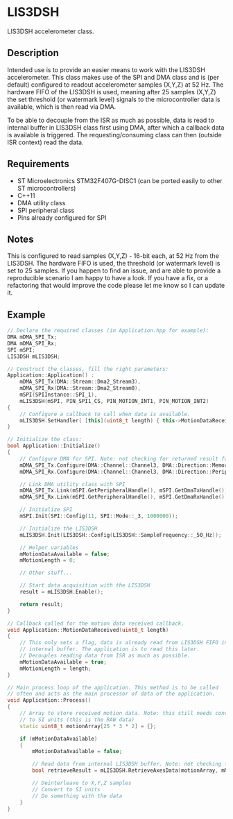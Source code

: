 
# LIS3DSH
LIS3DSH accelerometer class.

## Description
Intended use is to provide an easier means to work with the LIS3DSH accelerometer. This class makes use of the SPI and DMA class and is (per default) configured to readout accelerometer samples (X,Y,Z) at 52 Hz. The hardware FIFO of the LIS3DSH is used, meaning after 25 samples (X,Y,Z) the set threshold (or watermark level) signals to the microcontroller data is available, which is then read via DMA.

To be able to decouple from the ISR as much as possible, data is read to internal buffer in LIS3DSH class first using DMA, after which a callback data is available is triggered. The requesting/consuming class can then (outside ISR context) read the data.

## Requirements
- ST Microelectronics STM32F407G-DISC1 (can be ported easily to other ST microcontrollers)
- C++11
- DMA utility class
- SPI peripheral class
- Pins already configured for SPI

## Notes
This is configured to read samples (X,Y,Z) - 16-bit each, at 52 Hz from the LIS3DSH. The hardware FIFO is used, the threshold (or watermark level) is set to 25 samples.
If you happen to find an issue, and are able to provide a reproducible scenario I am happy to have a look. If you have a fix, or a refactoring that would improve the code please let me know so I can update it.

## Example
```cpp
// Declare the required classes (in Application.hpp for example):
DMA mDMA_SPI_Tx;
DMA mDMA_SPI_Rx;
SPI mSPI;
LIS3DSH mLIS3DSH;

// Construct the classes, fill the right parameters:
Application::Application() :
    mDMA_SPI_Tx(DMA::Stream::Dma2_Stream3),
    mDMA_SPI_Rx(DMA::Stream::Dma2_Stream0),
    mSPI(SPIInstance::SPI_1),
    mLIS3DSH(mSPI, PIN_SPI1_CS, PIN_MOTION_INT1, PIN_MOTION_INT2)
{
    // Configure a callback to call when data is available.
    mLIS3DSH.SetHandler( [this](uint8_t length) { this->MotionDataReceived(length); } );
}

// Initialize the class:
bool Application::Initialize()
{
    // Configure DMA for SPI. Note: not checking for returned result for simplicity.
    mDMA_SPI_Tx.Configure(DMA::Channel::Channel3, DMA::Direction::MemoryToPeripheral, DMA::BufferMode::Normal, DMA::Priority::Low, DMA::HalfBufferInterrupt::Disabled);
    mDMA_SPI_Rx.Configure(DMA::Channel::Channel3, DMA::Direction::PeripheralToMemory, DMA::BufferMode::Normal, DMA::Priority::Low, DMA::HalfBufferInterrupt::Disabled);

    // Link DMA utility class with SPI
    mDMA_SPI_Tx.Link(mSPI.GetPeripheralHandle(), mSPI.GetDmaTxHandle());
    mDMA_SPI_Rx.Link(mSPI.GetPeripheralHandle(), mSPI.GetDmaRxHandle());

    // Initialize SPI
    mSPI.Init(SPI::Config(11, SPI::Mode::_3, 1000000));

    // Initialize the LIS3DSH
    mLIS3DSH.Init(LIS3DSH::Config(LIS3DSH::SampleFrequency::_50_Hz));

    // Helper variables
    mMotionDataAvailable = false;
    mMotionLength = 0;

    // Other stuff...

    // Start data acquisition with the LIS3DSH	
    result = mLIS3DSH.Enable();

    return result;
}

// Callback called for the motion data received callback.
void Application::MotionDataReceived(uint8_t length)
{
    // This only sets a flag, data is already read from LIS3DSH FIFO into
    // internal buffer. The application is to read this later.
    // Decouples reading data from ISR as much as possible.
    mMotionDataAvailable = true;
    mMotionLength = length;
}

// Main process loop of the application. This method is to be called
// often and acts as the main processor of data of the application.
void Application::Process()
{
    // Array to store received motion data. Note: this still needs conversion
    // to SI units (this is the RAW data)
    static uint8_t motionArray[25 * 3 * 2] = {};

    if (mMotionDataAvailable)
    {
        mMotionDataAvailable = false;

        // Read data from internal LIS3DSH buffer. Note: not checking for returned result for simplicity.
        bool retrieveResult = mLIS3DSH.RetrieveAxesData(motionArray, mMotionLength);

        // Deinterleave to X,Y,Z samples
        // Convert to SI units
        // Do something with the data
    }
}
```
